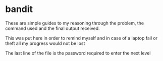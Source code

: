 # bandit
These are simple guides to my reasoning through the problem, the command used and the final output received.

This was put here in order to remind myself and in case of a laptop fail or theft all my progress would not be lost

The last line of the file is the password required to enter the next level
